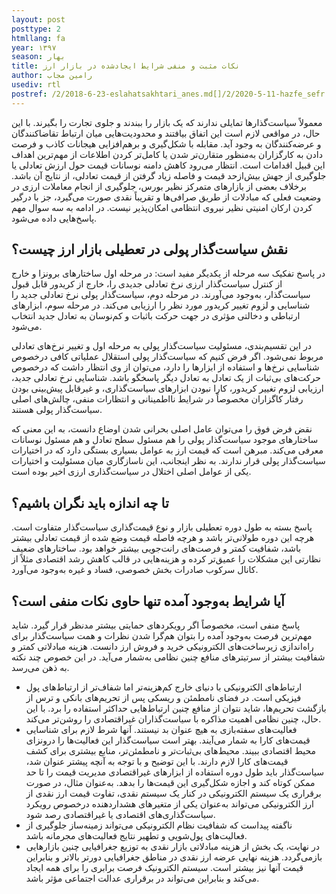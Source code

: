 ```yaml
---
layout: post
posttype: 2
htmllang: fa
year: ۱۳۹۷
season: بهار
title: نکات مثبت و منفی شرایط ایجادشده در بازار ارز
author: رامین مجاب
usediv: rtl
postref: /2/2018-6-23-eslahatsakhtari_anes.md[]/2/2020-5-11-hazfe_sefr.md[]/2/2017-7-25-mithril.md[]/2/2019-1-28-mos_afzayesh_sarmaye.md[]/2/2018-5-26-roshd_3sal.md[]/2/2016-10-31-mosahebe_ajza_naghdinegi.md[]/2/2018-6-1-sekeye_ramzarz.md[]/2/2019-12-26-fesade_gheimatgozari.md[]/2/2017-6-6-mosahebe_roshd.md[]/2/2018-7-14-koridor_nerkharz.md
---
```


معمولاً سیاست‌گذارها تمایلی ندارند که یک بازار را ببندند و جلوی تجارت را بگیرند. با این حال، در مواقعی لازم است این اتفاق بیافتند و محدودیت‌هایی میان ارتباط تقاضاکنندگان و عرضه‌کنندگان به وجود آید. مقابله با شکل‌گیری و برهم‌افزایی هیجانات کاذب و فرصت دادن به کارگزاران به‌منظور متقارن‌تر شدن یا کامل‌تر کردن اطلاعات از مهم‌ترین اهداف این قبیل اقدامات است. انتظار می‌رود کاهش دامنه نوسانات قیمت حول ارزش تعادلی یا جلوگیری از جهش بیش‌ازحد قیمت و فاصله زیاد گرفتن از قیمت تعادلی، از نتایج آن باشد. برخلاف بعضی از بازارهای متمرکز نظیر بورس، جلوگیری از انجام معاملات ارزی در وضعیت فعلی که مبادلات از طریق صرافی‌ها و تقریباً نقدی صورت می‌گیرد، جز با درگیر کردن ارکان امنیتی نظیر نیروی انتظامی امکان‌پذیر نیست.
در ادامه به سه سوال مهم پاسخ‌هایی داده می‌شود.

## نقش سیاست‌گذار پولی در تعطیلی بازار ارز چیست؟
در پاسخ تفکیک سه مرحله از یکدیگر مفید است: در مرحله اول ساختارهای برونزا و خارج از کنترل سیاست‌گذار ارزی نرخ تعادلی جدیدی را، خارج از کریدور قابل قبول سیاست‌گذار، به‌وجود می‌آورند. در مرحله دوم، سیاست‌گذار پولی نرخ تعادلی جدید را شناسایی و لزوم تغییر کریدور مورد نظر را ارزیابی می‌کند. در مرحله سوم، ابزارهای ارتباطی و دخالتی مؤثری در جهت حرکت باثبات و کم‌نوسان به تعادل جدید انتخاب می‌شود.

در این تقسیم‌بندی، مسئولیت سیاست‌گذار پولی به مرحله اول و تغییر نرخ‌های تعادلی مربوط نمی‌شود. اگر فرض کنیم که سیاست‌گذار پولی استقلال عملیاتی کافی درخصوص شناسایی نرخ‌ها و استفاده از ابزارها را دارد، می‌توان از وی انتظار داشت که درخصوص حرکت‌های بی‌ثبات از یک تعادل به تعادل دیگر پاسخگو باشد. شناسایی نرخ تعادلی جدید، ارزیابی لزوم تغییر کریدور، کارا نبودن ابزارهای سیاست‌گذاری، و غیرقابل پیش‌بینی بودن رفتار کاگزاران مخصوصاً در شرایط نااطمینانی و انتظارات منفی، چالش‌های اصلی سیاست‌گذار پولی هستند.

نقض فرض فوق را می‌توان عامل اصلی بحرانی شدن اوضاع دانست، به این معنی که ساختارهای موجود سیاست‌گذار پولی را هم مسئول سطح تعادل و هم مسئول نوسانات معرفی می‌کند. مبرهن است که قیمت ارز به عوامل بسیاری بستگی دارد که در اختیارات سیاست‌گذار پولی قرار ندارند. به نظر اینجانب، این ناسازگاری میان مسئولیت و اختیارات یکی از عوامل اصلی اختلال در سیاست‌گذاری ارزی اخیر بوده است.

## تا چه اندازه باید نگران باشیم؟ 
پاسخ بسته به طول دوره تعطیلی بازار و نوع قیمت‌گذاری سیاست‌گذار متفاوت است. هرچه این دوره طولانی‌تر باشد و هرچه فاصله قیمت وضع شده از قیمت تعادلی بیشتر باشد، شفافیت کمتر و فرصت‌های رانت‌جویی بیشتر خواهد بود. ساختارهای ضعیف نظارتی این مشکلات را عمیق‌تر کرده و هزینه‌هایی در قالب کاهش رشد اقتصادی مثلاً از کانال سرکوب صادرات بخش خصوصی، فساد و غیره به‌وجود می‌آورد. 

## آیا شرایط به‌وجود آمده تنها حاوی نکات منفی است؟ 
پاسخ منفی است، مخصوصاً اگر رویکردهای حمایتی بیشتر مدنظر قرار گیرد. شاید مهم‌ترین فرصت به‌وجود آمده را بتوان هم‌گرا شدن نظرات و همت سیاست‌گذار برای راه‌اندازی زیرساخت‌های الکترونیکی خرید و فروش ارز دانست. هزینه مبادلاتی کمتر و شفافیت بیشتر از سرتیترهای منافع چنین نظامی به‌شمار می‌آید. در این خصوص چند نکته به ذهن می‌رسد.
- ارتباط‌های الکترونیکی با دنیای خارج کم‌هزینه‌تر اما شفاف‌تر از ارتباط‌های پول فیزیکی است. در فضای نامطمئن و ریسکی پس از تحریم‌های بانکی و ترس از بازگشت تحریم‌ها، شاید نتوان از منافع چنین ارتباط‌هایی حداکثر استفاده را برد. با این حال، چنین نظامی اهمیت مذاکره با سیاست‌گذاران غیراقتصادی را روشن‌تر می‌کند. 
- فعالیت‌های سفته‌بازی به هیچ عنوان بد نیستند. آنها شرط لازم برای شناسایی قیمت‌های کارا به شمار می‌آیند. بهتر است سیاست‌گذار این فعالیت‌ها را درونزای محیط اقتصادی ببیند. محیط‌های بی‌ثبات‌تر و نامطمئن‌تر، منابع بیشتری برای کشف قیمت‌های کارا لازم دارند. با این توضیح و با توجه به آنچه پیشتر عنوان شد، سیاست‌گذار باید طول دوره استفاده از ابزارهای غیراقتصادی مدیریت قیمت را تا حد ممکن کوتاه کند و اجازه شکل‌گیری این قیمت‌ها را بدهد. به‌عنوان مثال، در صورت برقراری یک سیستم الکترونیکی در کنار یک سیستم نقدی، تفاوت قیمت ارز نقدی از ارز الکترونیکی می‌تواند به‌عنوان یکی از متغیرهای هشداردهنده درخصوص رویکرد سیاست‌گذاری‌های اقتصادی یا غیراقتصادی رصد شود.
- ناگفته پیداست که شفافیت نظام الکترونیکی می‌تواند زمینه‌ساز جلوگیری از فعالیت‌های پول‌شویی و تطهیر نتایج فعالیت‌های مجرمانه باشد. 
- در نهایت، یک بخش از هزینه مبادلاتی بازار نقدی به توزیع جغرافیایی چنین بازارهایی بازمی‌گردد. هزینه نهایی عرضه ارز نقدی در مناطق جغرافیایی دورتر بالاتر و بنابراین قیمت آنها نیز بیشتر است. سیستم الکترونیک فرصت برابری را برای همه ایجاد می‌کند و بنابراین می‌تواند در برقراری عدالت اجتماعی مؤثر باشد. 